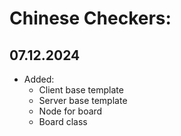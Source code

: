# Chinese Checkers:
## 07.12.2024 
- Added:
  - Client base template
  - Server base template
  - Node for board
  - Board class

